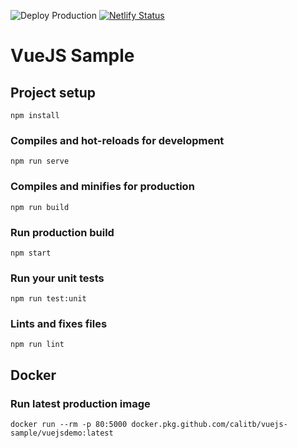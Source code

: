 ![Deploy Production](https://github.com/calitb/VueJS-Sample/workflows/Deploy%20Production/badge.svg)
[![Netlify Status](https://api.netlify.com/api/v1/badges/21208728-57ac-4c79-af80-d3397f68d5bc/deploy-status)](https://app.netlify.com/sites/thirsty-easley-66d0cc/deploys)

# VueJS Sample

## Project setup

```
npm install
```

### Compiles and hot-reloads for development

```
npm run serve
```

### Compiles and minifies for production

```
npm run build
```

### Run production build

```
npm start
```

### Run your unit tests

```
npm run test:unit
```

### Lints and fixes files

```
npm run lint
```

## Docker

### Run latest production image

```
docker run --rm -p 80:5000 docker.pkg.github.com/calitb/vuejs-sample/vuejsdemo:latest
```
